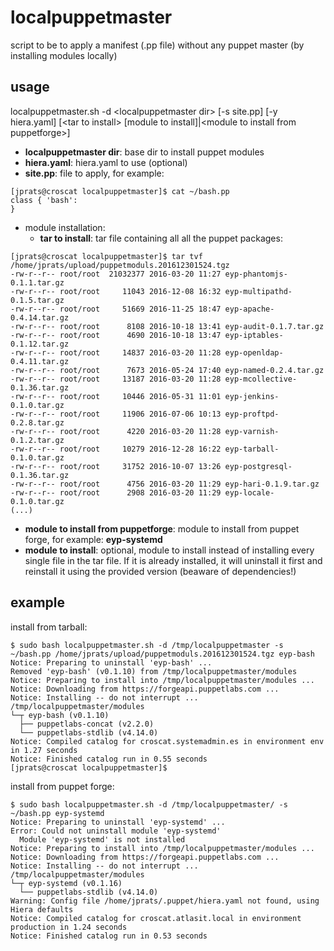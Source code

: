 # localpuppetmaster

script to be to apply a manifest (.pp file) without any puppet master (by installing modules locally)

## usage

localpuppetmaster.sh -d \<localpuppetmaster dir\> [-s site.pp] [-y hiera.yaml] [\<tar to install\> [module to install]|\<module to install from puppetforge\>]

* **localpuppetmaster dir**: base dir to install puppet modules
* **hiera.yaml**: hiera.yaml to use (optional)
* **site.pp**: file to apply, for example:
```
[jprats@croscat localpuppetmaster]$ cat ~/bash.pp
class { 'bash':
}
```
* module installation:
  * **tar to install**: tar file containing all all the puppet packages:
```
[jprats@croscat localpuppetmaster]$ tar tvf /home/jprats/upload/puppetmoduls.201612301524.tgz
-rw-r--r-- root/root  21032377 2016-03-20 11:27 eyp-phantomjs-0.1.1.tar.gz
-rw-r--r-- root/root     11043 2016-12-08 16:32 eyp-multipathd-0.1.5.tar.gz
-rw-r--r-- root/root     51669 2016-11-25 18:47 eyp-apache-0.4.14.tar.gz
-rw-r--r-- root/root      8108 2016-10-18 13:41 eyp-audit-0.1.7.tar.gz
-rw-r--r-- root/root      4690 2016-10-18 13:47 eyp-iptables-0.1.12.tar.gz
-rw-r--r-- root/root     14837 2016-03-20 11:28 eyp-openldap-0.4.11.tar.gz
-rw-r--r-- root/root      7673 2016-05-24 17:40 eyp-named-0.2.4.tar.gz
-rw-r--r-- root/root     13187 2016-03-20 11:28 eyp-mcollective-0.1.36.tar.gz
-rw-r--r-- root/root     10446 2016-05-31 11:01 eyp-jenkins-0.1.0.tar.gz
-rw-r--r-- root/root     11906 2016-07-06 10:13 eyp-proftpd-0.2.8.tar.gz
-rw-r--r-- root/root      4220 2016-03-20 11:28 eyp-varnish-0.1.2.tar.gz
-rw-r--r-- root/root     10279 2016-12-28 16:22 eyp-tarball-0.1.0.tar.gz
-rw-r--r-- root/root     31752 2016-10-07 13:26 eyp-postgresql-0.1.36.tar.gz
-rw-r--r-- root/root      4756 2016-03-20 11:29 eyp-hari-0.1.9.tar.gz
-rw-r--r-- root/root      2908 2016-03-20 11:29 eyp-locale-0.1.0.tar.gz
(...)
```
  * **module to install from puppetforge**: module to install from puppet forge, for example: **eyp-systemd**
* **module to install**: optional, module to install instead of installing every single file in the tar file. If it is already installed, it will uninstall it first and reinstall it using the provided version (beaware of dependencies!)

## example

install from tarball:

```
$ sudo bash localpuppetmaster.sh -d /tmp/localpuppetmaster -s ~/bash.pp /home/jprats/upload/puppetmoduls.201612301524.tgz eyp-bash
Notice: Preparing to uninstall 'eyp-bash' ...
Removed 'eyp-bash' (v0.1.10) from /tmp/localpuppetmaster/modules
Notice: Preparing to install into /tmp/localpuppetmaster/modules ...
Notice: Downloading from https://forgeapi.puppetlabs.com ...
Notice: Installing -- do not interrupt ...
/tmp/localpuppetmaster/modules
└─┬ eyp-bash (v0.1.10)
  ├── puppetlabs-concat (v2.2.0)
  └── puppetlabs-stdlib (v4.14.0)
Notice: Compiled catalog for croscat.systemadmin.es in environment env in 1.27 seconds
Notice: Finished catalog run in 0.55 seconds
[jprats@croscat localpuppetmaster]$

```

install from puppet forge:

```
$ sudo bash localpuppetmaster.sh -d /tmp/localpuppetmaster/ -s ~/bash.pp eyp-systemd
Notice: Preparing to uninstall 'eyp-systemd' ...
Error: Could not uninstall module 'eyp-systemd'
  Module 'eyp-systemd' is not installed
Notice: Preparing to install into /tmp/localpuppetmaster/modules ...
Notice: Downloading from https://forgeapi.puppetlabs.com ...
Notice: Installing -- do not interrupt ...
/tmp/localpuppetmaster/modules
└─┬ eyp-systemd (v0.1.16)
  └── puppetlabs-stdlib (v4.14.0)
Warning: Config file /home/jprats/.puppet/hiera.yaml not found, using Hiera defaults
Notice: Compiled catalog for croscat.atlasit.local in environment production in 1.24 seconds
Notice: Finished catalog run in 0.53 seconds
```
